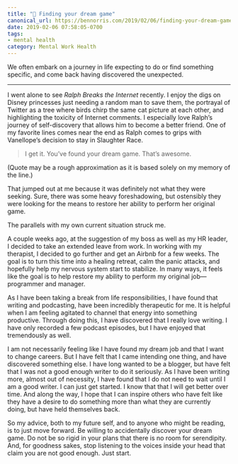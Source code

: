 ```yaml
---
title: "💮 Finding your dream game"
canonical_url: https://bennorris.com/2019/02/06/finding-your-dream-game
date: 2019-02-06 07:58:05-0700
tags:
- mental health
category: Mental Work Health
---
```


We often embark on a journey in life expecting to do or find something specific, and come back having discovered the unexpected.

***

I went alone to see *Ralph Breaks the Internet* recently. I enjoy the digs on Disney princesses just needing a random man to save them, the portrayal of Twitter as a tree where birds chirp the same cat picture at each other, and highlighting the toxicity of Internet comments. I especially love Ralph’s journey of self-discovery that allows him to become a better friend. One of my favorite lines comes near the end as Ralph comes to grips with Vanellope’s decision to stay in Slaughter Race.

> I get it. You’ve found your dream game. That’s awesome.

(Quote may be a rough approximation as it is based solely on my memory of the line.)

That jumped out at me because it was definitely not what they were seeking. Sure, there was some heavy foreshadowing, but ostensibly they were looking for the means to restore her ability to perform her original game.

The parallels with my own current situation struck me.

A couple weeks ago, at the suggestion of my boss as well as my HR leader, I decided to take an extended leave from work. In working with my therapist, I decided to go further and get an Airbnb for a few weeks. The goal is to turn this time into a healing retreat, calm the panic attacks, and hopefully help my nervous system start to stabilize. In many ways, it feels like the goal is to help restore my ability to perform my original job—programmer and manager.

As I have been taking a break from life responsibilities, I have found that writing and podcasting, have been incredibly therapeutic for me. It is helpful when I am feeling agitated to channel that energy into something productive. Through doing this, I have discovered that I really love writing. I have only recorded a few podcast episodes, but I have enjoyed that tremendously as well.

I am not necessarily feeling like I have found my dream job and that I want to change careers. But I have felt that I came intending one thing, and have discovered something else. I have long wanted to be a blogger, but have felt that I was not a good enough writer to do it seriously. As I have been writing more, almost out of necessity, I have found that I do not need to wait until I am a good writer. I can just get started. I know that that I will get better over time. And along the way, I hope that I can inspire others who have felt like they have a desire to do something more than what they are currently doing, but have held themselves back.

So my advice, both to my future self, and to anyone who might be reading, is to just move forward. Be willing to accidentally discover your dream game. Do not be so rigid in your plans that there is no room for serendipity. And, for goodness sakes, stop listening to the voices inside your head that claim you are not good enough. Just start.